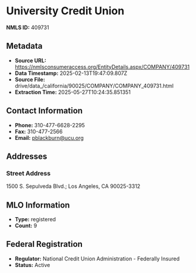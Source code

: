 # University Credit Union

**NMLS ID:** 409731

## Metadata
- **Source URL:** https://nmlsconsumeraccess.org/EntityDetails.aspx/COMPANY/409731
- **Data Timestamp:** 2025-02-13T19:47:09.807Z
- **Source File:** drive/data_/california/90025/COMPANY/COMPANY_409731.html
- **Extraction Time:** 2025-05-27T10:24:35.851351

## Contact Information
- **Phone:** 310-477-6628-2295
- **Fax:** 310-477-2566
- **Email:** pblackburn@ucu.org

## Addresses
### Street Address
1500 S. Sepulveda Blvd.; Los Angeles, CA 90025-3312

## MLO Information
- **Type:** registered
- **Count:** 9

## Federal Registration
- **Regulator:** National Credit Union Administration - Federally Insured
- **Status:** Active
